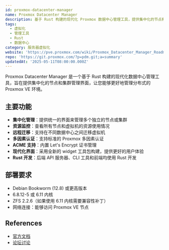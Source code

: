 ```yaml
---
id: proxmox-datacenter-manager
name: Proxmox Datacenter Manager
description: 基于 Rust 构建的现代化 Proxmox 数据中心管理工具，提供集中化的节点和集群管理界面
tags:
  - 虚拟化
  - 管理工具
  - Rust
  - 数据中心
category: 服务器虚拟化
website: 'https://pve.proxmox.com/wiki/Proxmox_Datacenter_Manager_Roadmap'
repo: 'https://git.proxmox.com/?p=pdm.git;a=summary'
updatedAt: '2025-05-11T08:00:00.000Z'
---
```


Proxmox Datacenter Manager 是一个基于 Rust 构建的现代化数据中心管理工具，旨在提供集中化的节点和集群管理界面，让您能够更好地管理分布式的 Proxmox VE 环境。

## 主要功能

- **集中化管理**：提供统一的界面来管理多个独立的节点或集群
- **资源监控**：查看所有节点和虚拟机的资源使用情况
- **远程迁移**：支持在不同数据中心之间迁移虚拟机
- **多因素认证**：支持标准的 Proxmox 多因素认证
- **ACME 支持**：内置 Let's Encrypt 证书管理
- **现代化界面**：采用全新的 widget 工具包构建，提供更好的用户体验
- **Rust 开发**：后端 API 服务器、CLI 工具和前端均使用 Rust 开发

## 部署要求

- Debian Bookworm (12.8) 或更高版本
- 6.8.12-5 或 6.11 内核
- ZFS 2.2.6（如果使用 6.11 内核需要兼容性补丁）
- 网络连接：能够访问 Proxmox VE 节点

## References
- [官方文档](https://pve.proxmox.com/wiki/Proxmox_Datacenter_Manager_Roadmap)
- [论坛讨论](https://forum.proxmox.com/threads/proxmox-datacenter-manager-first-alpha-release.159323/) 